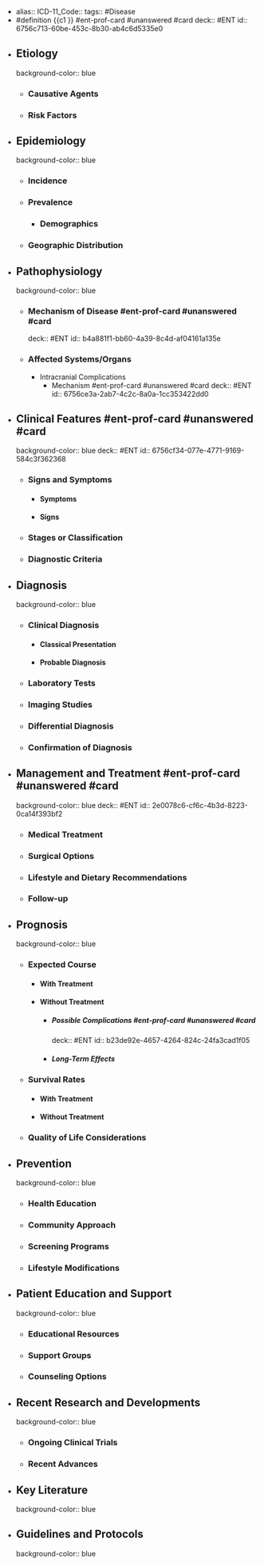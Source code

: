 - alias::
  ICD-11_Code::
  tags:: #Disease
- #definition {{c1 }} #ent-prof-card #unanswered #card
  deck:: #ENT
  id:: 6756c713-60be-453c-8b30-ab4c6d5335e0
- ## Etiology
  background-color:: blue
  - ### Causative Agents
  - ### Risk Factors
- ## Epidemiology
  background-color:: blue
  - ### Incidence
  - ### Prevalence
    - ### Demographics
  - ### Geographic Distribution
- ## Pathophysiology
  background-color:: blue
  - ### Mechanism of Disease #ent-prof-card #unanswered #card
    deck:: #ENT
    id:: b4a881f1-bb60-4a39-8c4d-af04161a135e
  - ### Affected Systems/Organs
    - Intracranial Complications
      - Mechanism #ent-prof-card #unanswered #card
        deck:: #ENT
        id:: 6756ce3a-2ab7-4c2c-8a0a-1cc353422dd0
- ## Clinical Features #ent-prof-card #unanswered #card
  background-color:: blue
  deck:: #ENT
  id:: 6756cf34-077e-4771-9169-584c3f362368
  - ### Signs and Symptoms
    - #### Symptoms
    - #### Signs
  - ### Stages or Classification
  - ### Diagnostic Criteria
- ## Diagnosis
  background-color:: blue
  - ### Clinical Diagnosis
    - #### Classical Presentation
    - #### Probable Diagnosis
  - ### Laboratory Tests
  - ### Imaging Studies
  - ### Differential Diagnosis
  - ### Confirmation of Diagnosis
- ## Management and Treatment #ent-prof-card #unanswered #card
  background-color:: blue
  deck:: #ENT
  id:: 2e0078c6-cf6c-4b3d-8223-0ca14f393bf2
  - ### Medical Treatment
  - ### Surgical Options
  - ### Lifestyle and Dietary Recommendations
  - ### Follow-up
- ## Prognosis
  background-color:: blue
  - ### Expected Course
    - #### With Treatment
    - #### Without Treatment
      - ##### Possible Complications #ent-prof-card #unanswered #card
        deck:: #ENT
        id:: b23de92e-4657-4264-824c-24fa3cad1f05
      - ##### Long-Term Effects
  - ### Survival Rates
    - #### With Treatment
    - #### Without Treatment
  - ### Quality of Life Considerations
- ## Prevention
  background-color:: blue
  - ### Health Education
  - ### Community Approach
  - ### Screening Programs
  - ### Lifestyle Modifications
- ## Patient Education and Support
  background-color:: blue
  - ### Educational Resources
  - ### Support Groups
  - ### Counseling Options
- ## Recent Research and Developments
  background-color:: blue
  - ### Ongoing Clinical Trials
  - ### Recent Advances
- ## Key Literature
  background-color:: blue
- ## Guidelines and Protocols
  background-color:: blue
